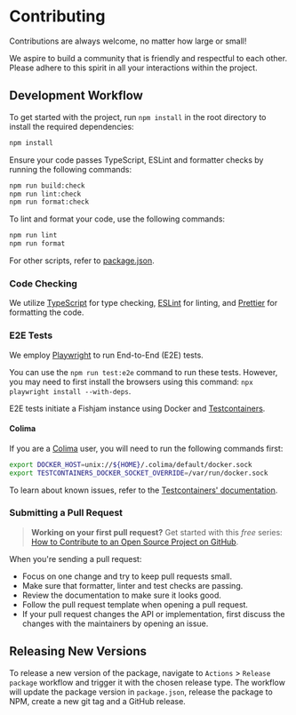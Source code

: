 # Contributing

Contributions are always welcome, no matter how large or small!

We aspire to build a community that is friendly and respectful to each other.
Please adhere to this spirit in all your interactions within the project.

## Development Workflow

To get started with the project, run `npm install` in the root directory to
install the required dependencies:

```sh
npm install
```

Ensure your code passes TypeScript, ESLint and formatter checks by running the
following commands:

```sh
npm run build:check
npm run lint:check
npm run format:check
```

To lint and format your code, use the following commands:

```sh
npm run lint
npm run format
```

For other scripts, refer to [package.json](./package.json).

### Code Checking

We utilize [TypeScript](https://www.typescriptlang.org/) for type checking,
[ESLint](https://eslint.org/) for linting, and [Prettier](https://prettier.io/)
for formatting the code.

### E2E Tests

We employ [Playwright](https://playwright.dev/) to run End-to-End (E2E) tests.

You can use the `npm run test:e2e` command to run these tests. However, you may
need to first install the browsers using this command:
`npx playwright install --with-deps`.

E2E tests initiate a Fishjam instance using Docker and
[Testcontainers](https://node.testcontainers.org/).

#### Colima

If you are a [Colima](https://github.com/abiosoft/colima) user, you will need to
run the following commands first:

```bash
export DOCKER_HOST=unix://${HOME}/.colima/default/docker.sock
export TESTCONTAINERS_DOCKER_SOCKET_OVERRIDE=/var/run/docker.sock
```

To learn about known issues, refer to the
[Testcontainers' documentation](https://node.testcontainers.org/supported-container-runtimes/#known-issues_1).

### Submitting a Pull Request

> **Working on your first pull request?** Get started with this _free_ series:
> [How to Contribute to an Open Source Project on GitHub](https://app.egghead.io/playlists/how-to-contribute-to-an-open-source-project-on-github).

When you're sending a pull request:

- Focus on one change and try to keep pull requests small.
- Make sure that formatter, linter and test checks are passing.
- Review the documentation to make sure it looks good.
- Follow the pull request template when opening a pull request.
- If your pull request changes the API or implementation, first discuss the
  changes with the maintainers by opening an issue.

## Releasing New Versions

To release a new version of the package, navigate to `Actions` >
`Release package` workflow and trigger it with the chosen release type. The
workflow will update the package version in `package.json`, release the package
to NPM, create a new git tag and a GitHub release.
